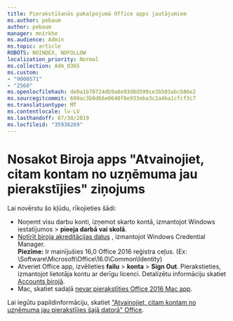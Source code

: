 ```yaml
---
title: Pierakstīšanās pakalpojumā Office apps jautājumiem
ms.author: pebaum
author: pebaum
manager: mnirkhe
ms.audience: Admin
ms.topic: article
ROBOTS: NOINDEX, NOFOLLOW
localization_priority: Normal
ms.collection: Adm_O365
ms.custom:
- "9000571"
- "2560"
ms.openlocfilehash: de0a1b78724db9a8e93d8d599ce3b503abcb86e2
ms.sourcegitcommit: 699ac3b0d66e0640f8e933eba3c2a4ba1cfcf3c7
ms.translationtype: MT
ms.contentlocale: lv-LV
ms.lasthandoff: 07/30/2019
ms.locfileid: "35938269"
---
```

# <a name="fixing-the-office-apps-sorry-another-account-from-your-organization-is-already-signed-in-message"></a>Nosakot Biroja apps "Atvainojiet, citam kontam no uzņēmuma jau pierakstījies" ziņojums

Lai novērstu šo kļūdu, rīkojieties šādi:

- Noņemt visu darbu konti, izņemot skarto kontā, izmantojot Windows iestatījumos > **pieeja darbā vai skolā**.
- [Notīrīt biroja akreditācijas datus](https://docs.microsoft.com/office/troubleshoot/error-messages/another-account-already-signed-in#step-3-clear-cached-credentials-on-the-computer) , izmantojot Windows Credential Manager.<br/>
    **Piezīme:** Ir mainījušies 16,0 Office 2016 reģistra ceļus. (Ex: \Software\Microsoft\Office\16.0\Common\Identity\)
- Atveriet Office app, izvēlieties **failu** > **konta** > **Sign Out**. Pierakstieties, izmantojot lietotāja kontu ar derīgu licenci. Detalizētu informāciju skatiet [Accounts birojā](https://support.office.com/article/accounts-in-office-628ea040-f265-49de-b986-be09c3ebf8a9).
- Mac, skatiet sadaļā [nevar pierakstīties Office 2016 Mac app](https://docs.microsoft.com/office365/troubleshoot/authentication/sign-in-to-office-2016-for-mac-fail).

Lai iegūtu papildinformāciju, skatiet ["Atvainojiet, citam kontam no uzņēmuma jau pierakstījies šajā datorā" Office](https://docs.microsoft.com/office/troubleshoot/error-messages/another-account-already-signed-in).